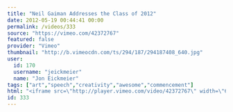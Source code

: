 ```yaml
---
title: "Neil Gaiman Addresses the Class of 2012"
date: 2012-05-19 00:44:41 00:00
permalink: /videos/333
source: "https://vimeo.com/42372767"
featured: false
provider: "Vimeo"
thumbnail: "http://b.vimeocdn.com/ts/294/187/294187408_640.jpg"
user:
  id: 170
  username: "jeickmeier"
  name: "Jon Eickmeier"
tags: ["art","speech","creativity","awesome","commencement"]
html: "<iframe src=\"http://player.vimeo.com/video/42372767\" width=\"640\" height=\"480\" frameborder=\"0\" webkitallowfullscreen mozallowfullscreen allowfullscreen></iframe>"
id: 333
---
```


